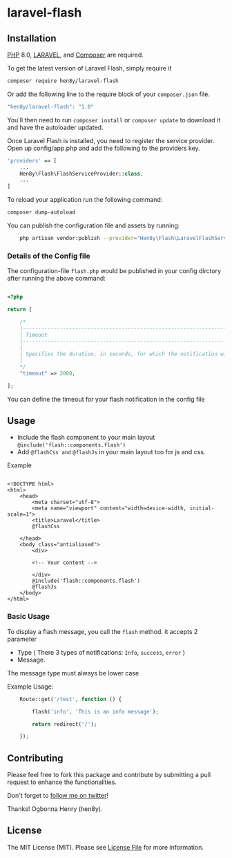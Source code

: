# laravel-flash

## Installation

[PHP](https://php.net) 8.0, [LARAVEL](https://laravel.com), and [Composer](https://getcomposer.org) are required.

To get the latest version of Laravel Flash, simply require it

```bash
composer require hen8y/laravel-flash
```

Or add the following line to the require block of your `composer.json` file.

```php
"hen8y/laravel-flash": "1.0"
```

You'll then need to run `composer install` or `composer update` to download it and have the autoloader updated.

Once Laravel Flash is installed, you need to register the service provider. Open up config/app.php and add the following to the providers key.

```php
'providers' => [
    ...
    Hen8y\Flash\FlashServiceProvider::class,
    ...
]

```

To reload your application run the following command:

```bash
composer dump-autoload

```


You can publish the configuration file and assets by running:

```bash
    php artisan vendor:publish --provider="Hen8y\Flash\LaravelFlashServiceProvider"

```

### Details of the Config file

The configuration-file `flash.php` would be published in your config dirctory after running the above command:

```php

<?php

return [

    /*
    |--------------------------------------------------------------------------
    | Timeout 
    |--------------------------------------------------------------------------
    |
    | Specifies the duration, in seconds, for which the notification will remain visible.
    |
    */
    "timeout" => 2000,

];

```

You can define the timeout for your flash notification in the config file

## Usage

- Include the flash component to your main layout `@include('flash::components.flash')`
- Add `@flashCss and` `@flashJs` in your main layout too for js and css.

Example

```blade

<!DOCTYPE html>
<html>
    <head>
        <meta charset="utf-8">
        <meta name="viewport" content="width=device-width, initial-scale=1">
        <title>Laravel</title>
        @flashCss

    </head>
    <body class="antialiased">
        <div>

        <!-- Your content -->

        </div>
        @include('flash::components.flash')
        @flashJs
    </body>
</html>

```

### Basic Usage

To display a flash message, you call the `flash` method. it accepts 2 parameter

- Type ( There 3 types of notifications: `Info`, `success`, `error` )
- Message.

The message type must always be lower case

Example Usage:

```php
    Route::get('/test', function () {

        flash('info', 'This is an info message');

        return redirect('/');

    });
```

## Contributing

Please feel free to fork this package and contribute by submitting a pull request to enhance the functionalities.

Don't forget to [follow me on twitter](https://twitter.com/hen8y)!

Thanks!
Ogbonna Henry (hen8y).

## License

The MIT License (MIT). Please see [License File](LICENSE.md) for more information.
